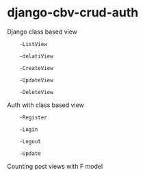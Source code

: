# django-cbv-crud-auth


Django class based view

        -ListView
        
        -delatiView
        
        -CreateView
        
        -UpdateView
        
        -DeleteView

Auth with class based view

        -Register
        
        -Login
        
        -Logout
        
        -Update

Counting post views with F model
